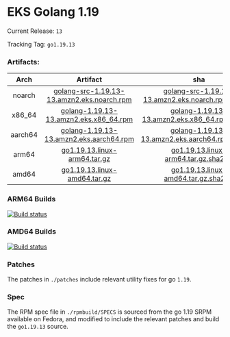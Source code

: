 # EKS Golang 1.19

Current Release: `13`

Tracking Tag: `go1.19.13`

### Artifacts:  
|Arch|Artifact|sha|
|:---:|:---:|:---:|
|noarch|[golang-src-1.19.13-13.amzn2.eks.noarch.rpm](https://distro.eks.amazonaws.com/golang-go1.19.13/releases/13/x86_64/RPMS/noarch/golang-src-1.19.13-13.amzn2.eks.noarch.rpm)|[golang-src-1.19.13-13.amzn2.eks.noarch.rpm.sha256](https://distro.eks.amazonaws.com/golang-go1.19.13/releases/13/x86_64/RPMS/noarch/golang-src-1.19.13-13.amzn2.eks.noarch.rpm.sha256)|
|x86_64|[golang-1.19.13-13.amzn2.eks.x86_64.rpm](https://distro.eks.amazonaws.com/golang-go1.19.13/releases/13/x86_64/RPMS/x86_64/golang-1.19.13-13.amzn2.eks.x86_64.rpm)|[golang-1.19.13-13.amzn2.eks.x86_64.rpm.sha256](https://distro.eks.amazonaws.com/golang-go1.19.13/releases/13/x86_64/RPMS/x86_64/golang-1.19.13-13.amzn2.eks.x86_64.rpm.sha256)|
|aarch64|[golang-1.19.13-13.amzn2.eks.aarch64.rpm](https://distro.eks.amazonaws.com/golang-go1.19.13/releases/13/aarch64/RPMS/aarch64/golang-1.19.13-13.amzn2.eks.aarch64.rpm)|[golang-1.19.13-13.amzn2.eks.aarch64.rpm.sha256](https://distro.eks.amazonaws.com/golang-go1.19.13/releases/13/aarch64/RPMS/aarch64/golang-1.19.13-13.amzn2.eks.aarch64.rpm.sha256)|
|arm64|[go1.19.13.linux-arm64.tar.gz](https://distro.eks.amazonaws.com/golang-go1.19.13/releases/13/archives/linux/arm64/go1.19.13.linux-arm64.tar.gz)|[go1.19.13.linux-arm64.tar.gz.sha256](https://distro.eks.amazonaws.com/golang-go1.19.13/releases/13/archives/linux/arm64/go1.19.13.linux-arm64.tar.gz.sha256)|
|amd64|[go1.19.13.linux-amd64.tar.gz](https://distro.eks.amazonaws.com/golang-go1.19.13/releases/13/archives/linux/amd64/go1.19.13.linux-amd64.tar.gz)|[go1.19.13.linux-amd64.tar.gz.sha256](https://distro.eks.amazonaws.com/golang-go1.19.13/releases/13/archives/linux/amd64/go1.19.13.linux-amd64.tar.gz.sha256)|


### ARM64 Builds
[![Build status](https://prow.eks.amazonaws.com/badge.svg?jobs=golang-1-19-ARM64-PROD-tooling-postsubmit)](https://prow.eks.amazonaws.com/?repo=aws%2Feks-distro-build-tooling&type=postsubmit)

### AMD64 Builds
[![Build status](https://prow.eks.amazonaws.com/badge.svg?jobs=golang-1-19-tooling-postsubmit)](https://prow.eks.amazonaws.com/?repo=aws%2Feks-distro-build-tooling&type=postsubmit)

### Patches
The patches in `./patches` include relevant utility fixes for go `1.19`.

### Spec
The RPM spec file in `./rpmbuild/SPECS` is sourced from the go 1.19 SRPM available on Fedora, and modified to include the relevant patches and build the `go1.19.13` source.
